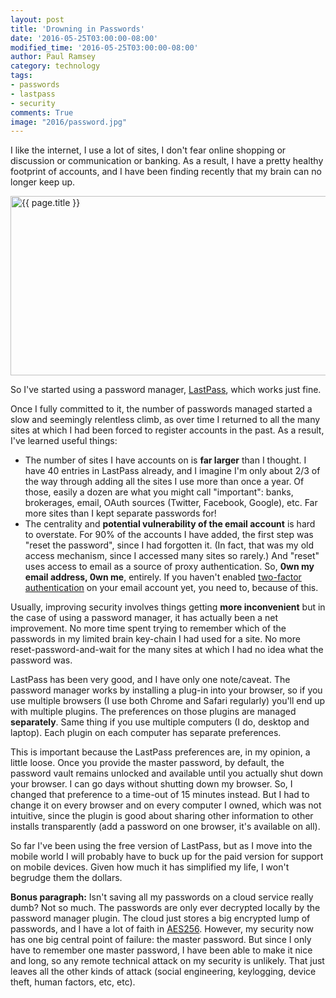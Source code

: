 ```yaml
---
layout: post
title: 'Drowning in Passwords'
date: '2016-05-25T03:00:00-08:00'
modified_time: '2016-05-25T03:00:00-08:00'
author: Paul Ramsey
category: technology
tags:
- passwords
- lastpass
- security
comments: True
image: "2016/password.jpg"
---
```


I like the internet, I use a lot of sites, I don't fear online shopping or discussion or communication or banking. As a result, I have a pretty healthy footprint of accounts, and I have been finding recently that my brain can no longer keep up.

<img src="{{ site.images }}{{ page.image }}" alt="{{ page.title }}" width="580" height="287" />

So I've started using a password manager, [LastPass](https://lastpass.com/), which works just fine. 

Once I fully committed to it, the number of passwords managed started a slow and seemingly relentless climb, as over time I returned to all the many sites at which I had been forced to register accounts in the past. As a result, I've learned useful things:

* The number of sites I have accounts on is **far larger** than I thought. I have 40 entries in LastPass already, and I imagine I'm only about 2/3 of the way through adding all the sites I use more than once a year. Of those, easily a dozen are what you might call "important": banks, brokerages, email, OAuth sources (Twitter, Facebook, Google), etc. Far more sites than I kept separate passwords for!
* The centrality and **potential vulnerability of the email account** is hard to overstate. For 90% of the accounts I have added, the first step was "reset the password", since I had forgotten it. (In fact, that was my old access mechanism, since I accessed many sites so rarely.) And "reset" uses access to email as a source of proxy authentication. So, **0wn my email address, 0wn me**, entirely. If you haven't enabled [two-factor authentication](https://support.google.com/accounts/answer/185839?hl=en) on your email account yet, you need to, because of this.

Usually, improving security involves things getting **more inconvenient** but in the case of using a password manager, it has actually been a net improvement. No more time spent trying to remember which of the passwords in my limited brain key-chain I had used for a site. No more reset-password-and-wait for the many sites at which I had no idea what the password was.

LastPass has been very good, and I have only one note/caveat. The password manager works by installing a plug-in into your browser, so if you use multiple browsers (I use both Chrome and Safari regularly) you'll end up with multiple plugins. The preferences on those plugins are managed **separately**. Same thing if you use multiple computers (I do, desktop and laptop). Each plugin on each computer has separate preferences.

This is important because the LastPass preferences are, in my opinion, a little loose. Once you provide the master password, by default, the password vault remains unlocked and available until you actually shut down your browser. I can go days without shutting down my browser. So, I changed that preference to a time-out of 15 minutes instead. But I had to change it on every browser and on every computer I owned, which was not intuitive, since the plugin is good about sharing other information to other installs transparently (add a password on one browser, it's available on all).

So far I've been using the free version of LastPass, but as I move into the mobile world I will probably have to buck up for the paid version for support on mobile devices. Given how much it has simplified my life, I  won't begrudge them the dollars.

**Bonus paragraph:** Isn't saving all my passwords on a cloud service really dumb? Not so much. The passwords are only ever decrypted locally by the password manager plugin. The cloud just stores a big encrypted lump of passwords, and I have a lot of faith in [AES256](https://lastpass.com/whylastpass_technology.php). However, my security now has one big central point of failure: the master password. But since I only have to remember one master password, I have been able to make it nice and long, so any remote technical attack on my security is unlikely. That just leaves all the other kinds of attack (social engineering, keylogging, device theft, human factors, etc, etc).
